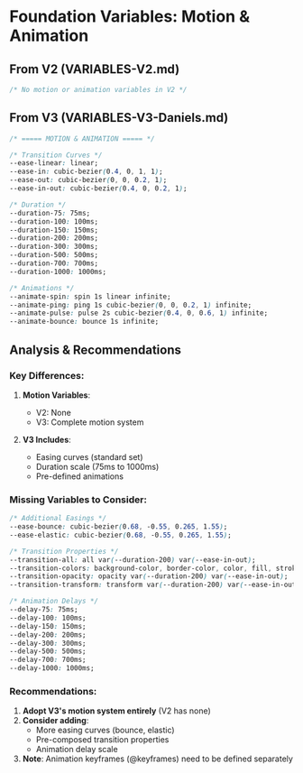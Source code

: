 # Foundation Variables: Motion & Animation

## From V2 (VARIABLES-V2.md)

```css
/* No motion or animation variables in V2 */
```

## From V3 (VARIABLES-V3-Daniels.md)

```css
/* ===== MOTION & ANIMATION ===== */

/* Transition Curves */
--ease-linear: linear;
--ease-in: cubic-bezier(0.4, 0, 1, 1);
--ease-out: cubic-bezier(0, 0, 0.2, 1);
--ease-in-out: cubic-bezier(0.4, 0, 0.2, 1);

/* Duration */
--duration-75: 75ms;
--duration-100: 100ms;
--duration-150: 150ms;
--duration-200: 200ms;
--duration-300: 300ms;
--duration-500: 500ms;
--duration-700: 700ms;
--duration-1000: 1000ms;

/* Animations */
--animate-spin: spin 1s linear infinite;
--animate-ping: ping 1s cubic-bezier(0, 0, 0.2, 1) infinite;
--animate-pulse: pulse 2s cubic-bezier(0.4, 0, 0.6, 1) infinite;
--animate-bounce: bounce 1s infinite;
```

## Analysis & Recommendations

### Key Differences:
1. **Motion Variables**:
   - V2: None
   - V3: Complete motion system

2. **V3 Includes**:
   - Easing curves (standard set)
   - Duration scale (75ms to 1000ms)
   - Pre-defined animations

### Missing Variables to Consider:
```css
/* Additional Easings */
--ease-bounce: cubic-bezier(0.68, -0.55, 0.265, 1.55);
--ease-elastic: cubic-bezier(0.68, -0.55, 0.265, 1.55);

/* Transition Properties */
--transition-all: all var(--duration-200) var(--ease-in-out);
--transition-colors: background-color, border-color, color, fill, stroke var(--duration-200) var(--ease-in-out);
--transition-opacity: opacity var(--duration-200) var(--ease-in-out);
--transition-transform: transform var(--duration-200) var(--ease-in-out);

/* Animation Delays */
--delay-75: 75ms;
--delay-100: 100ms;
--delay-150: 150ms;
--delay-200: 200ms;
--delay-300: 300ms;
--delay-500: 500ms;
--delay-700: 700ms;
--delay-1000: 1000ms;
```

### Recommendations:
1. **Adopt V3's motion system entirely** (V2 has none)
2. **Consider adding**:
   - More easing curves (bounce, elastic)
   - Pre-composed transition properties
   - Animation delay scale
3. **Note**: Animation keyframes (@keyframes) need to be defined separately
